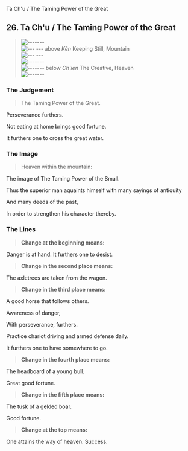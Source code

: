 Ta Ch'u / The Taming Power of the Great
## 26. Ta Ch'u / The Taming Power of the Great
> ![-------](../images/yangU.gif)   
> ![--- ---](../images/yinU.gif) above _Kên_ Keeping Still, Mountain  
> ![--- ---](../images/yinU.gif)   
> ![-------](../images/yangU.gif)   
> ![-------](../images/yangU.gif) below _Ch'ien_ The Creative, Heaven  
> ![-------](../images/yangU.gif)
### The Judgement
> The Taming Power of the Great.  
> 
 Perseverance furthers.  
> 
 Not eating at home brings good fortune.  
> 
 It furthers one to cross the great water.
### The Image
> Heaven within the mountain:  
> 
 The image of The Taming Power of the Small.  
> 
 Thus the superior man aquaints himself with many sayings of antiquity  
> 
 And many deeds of the past,  
> 
 In order to strengthen his character thereby.
### The Lines

 > **Change at the beginning means:**  
> 
 Danger is at hand. It furthers one to desist.
 > **Change in the second place means:**  
> 
 The axletrees are taken from the wagon.
 > **Change in the third place means:**  
> 
 A good horse that follows others.  
> 
 Awareness of danger,  
> 
 With perseverance, furthers.  
> 
 Practice chariot driving and armed defense daily.  
> 
 It furthers one to have somewhere to go.
 > **Change in the fourth place means:**  
> 
 The headboard of a young bull.  
> 
 Great good fortune.
 > **Change in the fifth place means:**  
> 
 The tusk of a gelded boar.  
> 
 Good fortune.
 > **Change at the top means:**  
> 
 One attains the way of heaven. Success.



